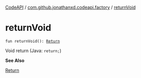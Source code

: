 [CodeAPI](../index.md) / [com.github.jonathanxd.codeapi.factory](index.md) / [returnVoid](.)

# returnVoid

`fun returnVoid(): `[`Return`](../com.github.jonathanxd.codeapi.base/-return/index.md)

Void return (Java: `return;`)

**See Also**

[Return](../com.github.jonathanxd.codeapi.base/-return/index.md)

